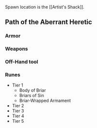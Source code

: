 Spawn location is the [[Artist's Shack]].

## Path of the Aberrant Heretic

### Armor

### Weapons

### Off-Hand tool

### Runes
- Tier 1
	- Body of Briar
	- Briars of Sin
	- Briar-Wrapped Armament
- Tier 2
- Tier 3
- Tier 4
- Tier 5
